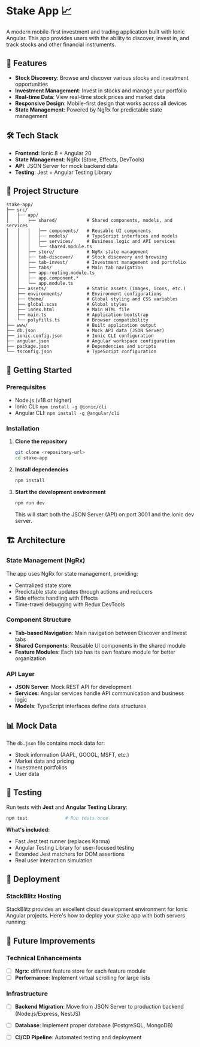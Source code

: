 # Stake App 📈

A modern mobile-first investment and trading application built with Ionic Angular. This app provides users with the ability to discover, invest in, and track stocks and other financial instruments.

## 🚀 Features

- **Stock Discovery**: Browse and discover various stocks and investment opportunities
- **Investment Management**: Invest in stocks and manage your portfolio
- **Real-time Data**: View real-time stock prices and market data
- **Responsive Design**: Mobile-first design that works across all devices
- **State Management**: Powered by NgRx for predictable state management

## 🛠️ Tech Stack

- **Frontend**: Ionic 8 + Angular 20
- **State Management**: NgRx (Store, Effects, DevTools)
- **API**: JSON Server for mock backend data
- **Testing**: Jest + Angular Testing Library

## 📱 Project Structure

```
stake-app/
├── src/
│   ├── app/
│   │   ├── shared/           # Shared components, models, and services
│   │   │   ├── components/   # Reusable UI components
│   │   │   ├── models/       # TypeScript interfaces and models
│   │   │   ├── services/     # Business logic and API services
│   │   │   └── shared.module.ts
│   │   ├── store/            # NgRx state management
│   │   ├── tab-discover/     # Stock discovery and browsing
│   │   ├── tab-invest/       # Investment management and portfolio
│   │   ├── tabs/             # Main tab navigation
│   │   ├── app-routing.module.ts
│   │   ├── app.component.*
│   │   └── app.module.ts
│   ├── assets/               # Static assets (images, icons, etc.)
│   ├── environments/         # Environment configurations
│   ├── theme/                # Global styling and CSS variables
│   ├── global.scss           # Global styles
│   ├── index.html            # Main HTML file
│   ├── main.ts               # Application bootstrap
│   └── polyfills.ts          # Browser compatibility
├── www/                      # Built application output
├── db.json                   # Mock API data (JSON Server)
├── ionic.config.json         # Ionic CLI configuration
├── angular.json              # Angular workspace configuration
├── package.json              # Dependencies and scripts
└── tsconfig.json             # TypeScript configuration
```

## 🚦 Getting Started

### Prerequisites

- Node.js (v18 or higher)
- Ionic CLI: `npm install -g @ionic/cli`
- Angular CLI: `npm install -g @angular/cli`

### Installation

1. **Clone the repository**
   ```bash
   git clone <repository-url>
   cd stake-app
   ```

2. **Install dependencies**
   ```bash
   npm install
   ```

3. **Start the development environment**
   ```bash
   npm run dev
   ```
   This will start both the JSON Server (API) on port 3001 and the Ionic dev server.

## 🏗️ Architecture

### State Management (NgRx)
The app uses NgRx for state management, providing:
- Centralized state store
- Predictable state updates through actions and reducers
- Side effects handling with Effects
- Time-travel debugging with Redux DevTools

### Component Structure
- **Tab-based Navigation**: Main navigation between Discover and Invest tabs
- **Shared Components**: Reusable UI components in the shared module
- **Feature Modules**: Each tab has its own feature module for better organization

### API Layer
- **JSON Server**: Mock REST API for development
- **Services**: Angular services handle API communication and business logic
- **Models**: TypeScript interfaces define data structures

## 📊 Mock Data

The `db.json` file contains mock data for:
- Stock information (AAPL, GOOGL, MSFT, etc.)
- Market data and pricing
- Investment portfolios
- User data


## 🧪 Testing

Run tests with **Jest** and **Angular Testing Library**:

```bash
npm test              # Run tests once
```

**What's included:**
- Fast Jest test runner (replaces Karma)
- Angular Testing Library for user-focused testing
- Extended Jest matchers for DOM assertions
- Real user interaction simulation


## 🚀 Deployment

### StackBlitz Hosting

StackBlitz provides an excellent cloud development environment for Ionic Angular projects. Here's how to deploy your stake app with both servers running:

## 🔮 Future Improvements

### Technical Enhancements
- [ ] **Ngrx**: different feature store for each feature module
- [ ] **Performance**: Implement virtual scrolling for large lists

### Infrastructure
- [ ] **Backend Migration**: Move from JSON Server to production backend (Node.js/Express, NestJS)
- [ ] **Database**: Implement proper database (PostgreSQL, MongoDB)
- [ ] **CI/CD Pipeline**: Automated testing and deployment

